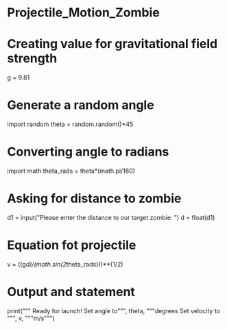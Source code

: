 # Projectile_Motion_Zombie


# Creating value for gravitational field strength
g = 9.81

# Generate a random angle
import random
theta = random.random()*45

# Converting angle to radians
import math
theta_rads = theta*(math.pi/180)

# Asking for distance to zombie
d1 = input("Please enter the distance to our target zombie: ")
d = float(d1)

# Equation fot projectile
v = ((g*d)/(math.sin(2*theta_rads)))**(1/2)

# Output and statement
print("""
Ready for launch!
Set angle to""", theta, """degrees
Set velocity to """, v, """m/s""")
